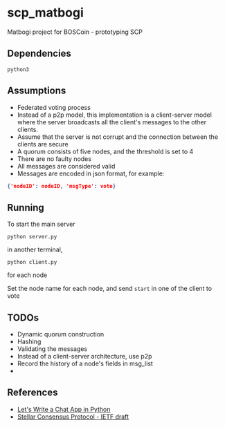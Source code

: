 # scp_matbogi
Matbogi project for BOSCoin - prototyping SCP 


## Dependencies
```
python3
```

## Assumptions
* Federated voting process
* Instead of a p2p model, this implementation is a client-server model where the server broadcasts 
all the client's messages to the other clients.
* Assume that the server is not corrupt and the connection between the clients are secure
* A quorum consists of five nodes, and the threshold is set to 4
* There are no faulty nodes
* All messages are considered valid
* Messages are encoded in json format, for example:
```json
{'nodeID': nodeID, 'msgType': vote}
```

## Running

To start the main server

`python server.py`

in another terminal,

`python client.py`

for each node 

Set the node name for each node, and send `start` in one of the client to vote

## TODOs

* Dynamic quorum construction
* Hashing 
* Validating the messages
* Instead of a client-server architecture, use p2p
* Record the history of a node's fields in msg_list
* 


## References

* [Let's Write a Chat App in Python](https://medium.com/swlh/lets-write-a-chat-app-in-python-f6783a9ac170)
* [Stellar Consensus Protocol - IETF draft](https://tools.ietf.org/html/draft-mazieres-dinrg-scp-01)